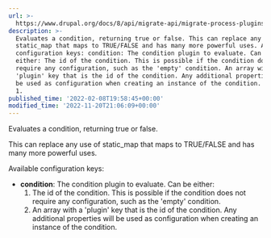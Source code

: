 ```yaml
---
url: >-
  https://www.drupal.org/docs/8/api/migrate-api/migrate-process-plugins/migrate-conditions/migrate-conditions-process-plugins/evaluate-condition
description: >-
  Evaluates a condition, returning true or false. This can replace any use of
  static_map that maps to TRUE/FALSE and has many more powerful uses. Available
  configuration keys: condition: The condition plugin to evaluate. Can be
  either: The id of the condition. This is possible if the condition does not
  require any configuration, such as the 'empty' condition. An array with a
  'plugin' key that is the id of the condition. Any additional properties will
  be used as configuration when creating an instance of the condition. Examples
  1.
published_time: '2022-02-08T19:58:45+00:00'
modified_time: '2022-11-20T21:06:09+00:00'
---
```

Evaluates a condition, returning true or false.

This can replace any use of static\_map that maps to TRUE/FALSE and has many more powerful uses.

Available configuration keys:

* **condition**: The condition plugin to evaluate. Can be either:  
   1. The id of the condition. This is possible if the condition does not require any configuration, such as the 'empty' condition.  
   2. An array with a 'plugin' key that is the id of the condition. Any additional properties will be used as configuration when creating an instance of the condition.